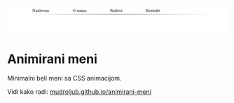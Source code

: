 [![](screen.png)](http://mudroljub.github.io/animirani-meni/)

# Animirani meni

Minimalni beli meni sa CSS animacijom.

Vidi kako radi: [mudroljub.github.io/animirani-meni](http://mudroljub.github.io/animirani-meni/)
